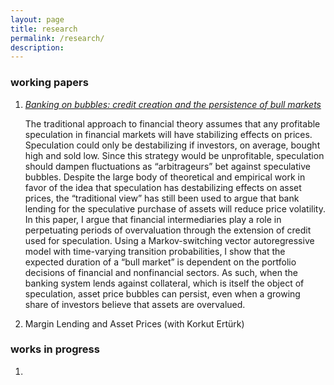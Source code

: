 ```yaml
---
layout: page
title: research
permalink: /research/
description: 
---
```


### working papers

1. [*Banking on bubbles: credit creation and the persistence of bull markets*](https://drive.google.com/file/d/1ZteOGfCt_-VXa2qAfsjicXbliVqRMG8v/view?usp=sharing)
   
   The traditional approach to financial theory assumes that any profitable speculation in financial markets will have stabilizing effects on prices.  Speculation could only be destabilizing if investors, on average, bought high and sold low. Since this strategy would be unprofitable, speculation should dampen fluctuations as “arbitrageurs” bet against speculative bubbles. Despite the large body of theoretical and empirical work in favor of the idea that speculation has destabilizing effects on asset prices, the “traditional view” has still been used to argue that bank lending for the speculative purchase of assets will reduce price volatility. In this paper, I argue that financial intermediaries play a role in perpetuating periods of overvaluation through the extension of credit used for speculation. Using a Markov-switching vector autoregressive model with time-varying transition probabilities, I show that the expected duration of a “bull market” is dependent on the portfolio decisions of financial and nonfinancial sectors. As such, when the banking system lends against collateral, which is itself the object of speculation, asset price bubbles can persist, even when a growing share of investors believe that assets are overvalued.
1. Margin Lending and Asset Prices (with Korkut Ert&uuml;rk)

### works in progress

1.
